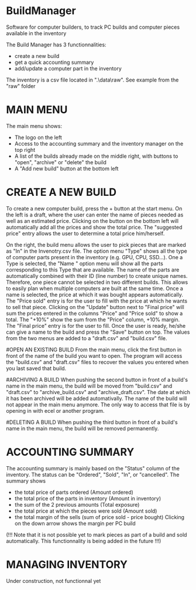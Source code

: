 # BuildManager
 Software for computer builders, to track PC builds and computer pieces available in the inventory

The Build Manager has 3 functionnalities:
 - create a new build
 - get a quick accounting summary
 - add/update a computer part in the inventory

The inventory is a csv file located in ".\data\raw". See example from the "raw" folder

# MAIN MENU
The main menu shows:
 - The logo on the left
 - Access to the accounting summary and the inventory manager on the top right
 - A list of the builds already made on the middle right, with buttons to "open", "archive" or "delete" the build
 - A "Add new build" button at the bottom left

# CREATE A NEW BUILD
To create a new computer build, press the + button at the start menu. 
On the left is a draft, where the user can enter the name of pieces needed as well as an estimated price. Clicking on the button on the bottom left will automatically add all the prices and show the total price. The "suggested price" entry allows the  user to determine a total price him/herself.

On the right, the build menu allows the user to pick pieces that are marked as "In" in the Invenotry.csv file. The option menu "Type" shows all the type of computer parts present in the inventory (e.g. GPU, CPU, SSD...). One a Type is selected, the "Name " option menu will show all the parts corresponding to this Type that are available. 
The name of the parts are automatically combined with their ID (line number) to create unique names. Therefore, one piece cannot be selected in two different builds. This allows to easily plan when multiple computers are built at the same time.
Once a name is selected, the price at which it was bought appears automatically. 
The "Price sold" entry is for the user to fill with the price at which he wants to sell that piece. 
Clicking on the "Update" button next to "Final price" will sum the prices entered in the columns "Price" and "Price sold" to show a total. The "+10%" show the sum from the "Price" column, +10% margin. 
The "Final price" entry is for the user to fill.
Once the user is ready, he/she can give a name to the build and press the "Save" button on top. The values from the two menus are added to a "draft.csv" and "build.csv" file.

#OPEN AN EXISTING BUILD
From the main menu, click the first button in front of the name of the build you want to open. 
The program will access the "build.csv" and "draft.csv" files to recover the values you entered when you last saved that build.

#ARCHIVING A BUILD
When pushing the second button in front of a build's name in the main menu, the build will be moved from "build.csv" and "draft.csv" to "archive_build.csv" and "archive_draft.csv". 
The date at which it has been archived will be added automativally.
The name of the build will not appear in the main menu anymore. The only way to access that file is by opening in with ecel or another program.

#DELETING A BUILD
When pushing the third button in front of a build's name in the main menu, the build will be removed permanently.

# ACCOUNTING SUMMARY
The accounting summary is mainly based on the "Status" column of the inventory. The status can be "Ordered", "Sold", "In", or "cancelled".
The summary shows 
  - the total price of parts ordered (Amount ordered)
  - the total price of the parts in inventory (Amount in inventory)
  - the sum of the 2 previous amounts (Total exposure)
  - the total price at which the pieces were sold (Amount sold)
  - the total margin of the sells (sum of price sold - price bought)
Clicking on the down arrow shows the margin per PC build 

(!!! Note that it is not possible yet to mark pieces as part of a build and sold automatically. This functionnality is being added in the future !!!)

# MANAGING INVENTORY
Under construction, not functionnal yet


